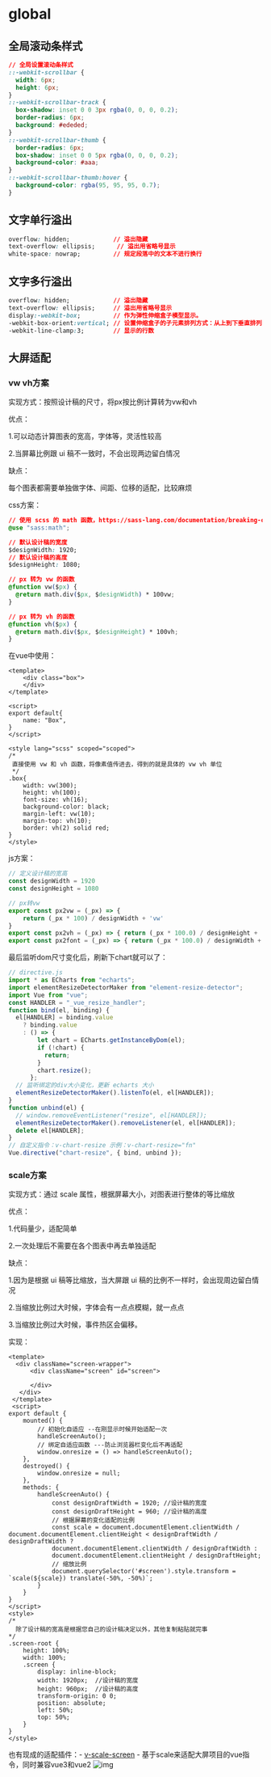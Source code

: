 # global

## 全局滚动条样式

``` css
// 全局设置滚动条样式
::-webkit-scrollbar {
  width: 6px;
  height: 6px;
}
::-webkit-scrollbar-track {
  box-shadow: inset 0 0 3px rgba(0, 0, 0, 0.2);
  border-radius: 6px;
  background: #ededed;
}
::-webkit-scrollbar-thumb {
  border-radius: 6px;
  box-shadow: inset 0 0 5px rgba(0, 0, 0, 0.2);
  background-color: #aaa;
}
::-webkit-scrollbar-thumb:hover {
  background-color: rgba(95, 95, 95, 0.7);
}

```


## 文字单行溢出

``` css
overflow: hidden;            // 溢出隐藏
text-overflow: ellipsis;      // 溢出用省略号显示
white-space: nowrap;         // 规定段落中的文本不进行换行
```

## 文字多行溢出

``` css
overflow: hidden;            // 溢出隐藏
text-overflow: ellipsis;     // 溢出用省略号显示
display:-webkit-box;         // 作为弹性伸缩盒子模型显示。
-webkit-box-orient:vertical; // 设置伸缩盒子的子元素排列方式：从上到下垂直排列
-webkit-line-clamp:3;        // 显示的行数
```



## 大屏适配

### vw vh方案

实现方式：按照设计稿的尺寸，将px按比例计算转为vw和vh

优点：

1.可以动态计算图表的宽高，字体等，灵活性较高 

2.当屏幕比例跟 ui 稿不一致时，不会出现两边留白情况

缺点：

每个图表都需要单独做字体、间距、位移的适配，比较麻烦

css方案：

``` css
// 使用 scss 的 math 函数，https://sass-lang.com/documentation/breaking-changes/slash-div
@use "sass:math";

// 默认设计稿的宽度
$designWidth: 1920;
// 默认设计稿的高度
$designHeight: 1080;

// px 转为 vw 的函数
@function vw($px) {
  @return math.div($px, $designWidth) * 100vw;
}

// px 转为 vh 的函数
@function vh($px) {
  @return math.div($px, $designHeight) * 100vh;
}
```

在vue中使用：

``` vue
<template>
    <div class="box">			
    </div>
</template>

<script>
export default{
    name: "Box",
}
</script>

<style lang="scss" scoped="scoped">
/* 
 直接使用 vw 和 vh 函数，将像素值传进去，得到的就是具体的 vw vh 单位		 
 */
.box{
    width: vw(300);
    height: vh(100);
    font-size: vh(16);
    background-color: black;
    margin-left: vw(10);
    margin-top: vh(10);
    border: vh(2) solid red;
}
</style>
```

js方案：

``` js
// 定义设计稿的宽高
const designWidth = 1920
const designHeight = 1080

// px转vw
export const px2vw = (_px) => {
    return (_px * 100) / designWidth + 'vw'
}
export const px2vh = (_px) => { return (_px * 100.0) / designHeight + 'vh'; }; 
export const px2font = (_px) => { return (_px * 100.0) / designWidth + 'vw'; };
```

最后监听dom尺寸变化后，刷新下chart就可以了：

``` js
// directive.js
import * as ECharts from "echarts";
import elementResizeDetectorMaker from "element-resize-detector";
import Vue from "vue";
const HANDLER = "_vue_resize_handler";
function bind(el, binding) {
  el[HANDLER] = binding.value
    ? binding.value
    : () => {
        let chart = ECharts.getInstanceByDom(el);
        if (!chart) {
          return;
        }
        chart.resize();
      };
  // 监听绑定的div大小变化，更新 echarts 大小
  elementResizeDetectorMaker().listenTo(el, el[HANDLER]);
}
function unbind(el) {
  // window.removeEventListener("resize", el[HANDLER]);
  elementResizeDetectorMaker().removeListener(el, el[HANDLER]);
  delete el[HANDLER];
}
// 自定义指令：v-chart-resize 示例：v-chart-resize="fn"
Vue.directive("chart-resize", { bind, unbind });
```


### scale方案

实现方式：通过 scale 属性，根据屏幕大小，对图表进行整体的等比缩放

优点：

1.代码量少，适配简单  

2.一次处理后不需要在各个图表中再去单独适配

缺点：

1.因为是根据 ui 稿等比缩放，当大屏跟 ui 稿的比例不一样时，会出现周边留白情况  

2.当缩放比例过大时候，字体会有一点点模糊，就一点点  

3.当缩放比例过大时候，事件热区会偏移。


实现：

``` vue
<template>
  <div className="screen-wrapper">
      <div className="screen" id="screen">
  
      </div>
   </div>
 </template>
 <script>
export default {
    mounted() {
        // 初始化自适应 --在刚显示时候开始适配一次
        handleScreenAuto();
        // 绑定自适应函数 ---防止浏览器栏变化后不再适配
        window.onresize = () => handleScreenAuto();
    },
    destroyed() {
        window.onresize = null;
    },
    methods: {
        handleScreenAuto() {
            const designDraftWidth = 1920; //设计稿的宽度 
            const designDraftHeight = 960; //设计稿的高度
            // 根据屏幕的变化适配的比例
            const scale = document.documentElement.clientWidth / document.documentElement.clientHeight < designDraftWidth / designDraftWidth ? 
            document.documentElement.clientWidth / designDraftWidth : 
            document.documentElement.clientHeight / designDraftHeight;
            // 缩放比例
            document.querySelector('#screen').style.transform = `scale(${scale}) translate(-50%, -50%)`;
        }
    }
}
</script>
<style>
/*
  除了设计稿的宽高是根据您自己的设计稿决定以外，其他复制粘贴就完事
*/  
.screen-root {
    height: 100%;
    width: 100%;
    .screen {
        display: inline-block;
        width: 1920px;  //设计稿的宽度
        height: 960px;  //设计稿的高度
        transform-origin: 0 0;
        position: absolute;
        left: 50%;
        top: 50%;
    }
}
</style>
```

也有现成的适配插件：- [v-scale-screen](https://github.com/Alfred-Skyblue/v-scale-screen) - 基于scale来适配大屏项目的vue指令，同时兼容vue3和vue2 ![img](https://img.shields.io/github/stars/Alfred-Skyblue/v-scale-screen)

